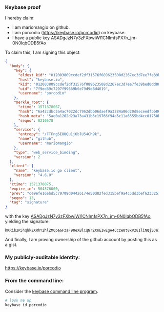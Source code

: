 ### Keybase proof

I hereby claim:

  * I am mariomangio on github.
  * I am porcodio (https://keybase.io/porcodio) on keybase.
  * I have a public key ASADgJzN7y3zFXbwiWI1CNImfsPX7n_jm-0N0IqbODB5fAo

To claim this, I am signing this object:

```json
{
  "body": {
    "key": {
      "eldest_kid": "012003809ccdef2df31576f089623508d2267ec3d7ee7fe39bed0dd08a9b3830797c0a",
      "host": "keybase.io",
      "kid": "012003809ccdef2df31576f089623508d2267ec3d7ee7fe39bed0dd08a9b3830797c0a",
      "uid": "7f9ed89c7297f99669b6e79d9d8d4019",
      "username": "porcodio"
    },
    "merkle_root": {
      "ctime": 1571378067,
      "hash": "6a42cdbc3a4ac7022dc7962dbb06daef9a3284a06d20d8eceedfbb86057df5869fb956b25d7997083016405db7244c9cc513cd4e98d43729c6f736b32d57f46a",
      "hash_meta": "5ae0a1262d23a73a431b5c19766f94a5c11a6555bd4cc01750b2ee61a16d6343",
      "seqno": 8210578
    },
    "service": {
      "entropy": "/FTFng5EOUQu1j6blU54Ch9k",
      "name": "github",
      "username": "mariomangio"
    },
    "type": "web_service_binding",
    "version": 2
  },
  "client": {
    "name": "keybase.io go client",
    "version": "4.6.0"
  },
  "ctime": 1571378075,
  "expire_in": 504576000,
  "prev": "ce9efe16ebd5c79708d04426174e50d82fed315bef9a4c5dd3bef6233257c02a",
  "seqno": 13,
  "tag": "signature"
}
```

with the key [ASADgJzN7y3zFXbwiWI1CNImfsPX7n_jm-0N0IqbODB5fAo](https://keybase.io/porcodio), yielding the signature:

```
hKRib2R5hqhkZXRhY2hlZMOpaGFzaF90eXBlCqNrZXnEIwEgA4Ccze8t8xV28IliNQjSJn7D1+5/45vtDdCKmzgweXwKp3BheWxvYWTESpcCDcQgzp7+FuvVx5cI0EQmF05Q2C/tMVvvmkxd0772IzJXwCrEINKrwokNHQrBDtgCFsBSXayodtrUsYKVh1sPYK/9scmDAgHCo3NpZ8RAJkxjd96I85G5VU4gZNib4tQMiKCnLYck7X25YQ6O5VzqUe+g4T1viKk22mEwq3O7v2EQQ26whmRvbHRxP5PECKhzaWdfdHlwZSCkaGFzaIKkdHlwZQildmFsdWXEIOtyvmJNYsokyiQMrOa4+klqn3C+ApliQ27mP1vgx+WAo3RhZ80CAqd2ZXJzaW9uAQ==

```

And finally, I am proving ownership of the github account by posting this as a gist.

### My publicly-auditable identity:

https://keybase.io/porcodio

### From the command line:

Consider the [keybase command line program](https://keybase.io/download).

```bash
# look me up
keybase id porcodio
```
